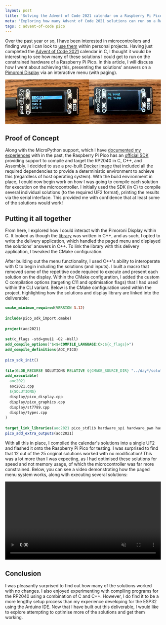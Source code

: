 ```yaml
---
layout: post
title: 'Solving the Advent of Code 2021 calendar on a Raspberry Pi Pico'
meta: 'Exploring how many Advent of Code 2021 solutions can run on a Raspberry Pi Pico using C and C++.'
tags: c advent-of-code pico
---
```


Over the past year or so, I have been interested in microcontrollers and finding ways I can look to [use them](https://eddmann.com/posts/building-a-2fa-totp-generator-using-a-raspberry-pi-pico-and-micropython/) within personal projects.
Having just completed the [Advent of Code 2021](https://eddmann.com/posts/solving-the-advent-of-code-2021-calendar-using-c-in-under-half-a-second/) calendar in C, I thought it would be interesting to see how many of these solutions I could get to run on the constrained hardware of a Raspberry Pi Pico.
In this article, I will discuss how I went about achieving this, presenting the solutions' answers on a [Pimoroni Display](https://shop.pimoroni.com/products/pico-display-pack?variant=32368664215635) via an interactive menu (with paging).

<!--more-->

<img src="/uploads/solving-the-advent-of-code-2021-calendar-on-a-raspberry-pi-pico/demo.jpg" alt="AoC 2021 on a Raspberry Pi Pico" />

## Proof of Concept

Along with the MicroPython support, which I have [documented my experiences](https://eddmann.com/posts/building-a-2fa-totp-generator-using-a-raspberry-pi-pico-and-micropython/) with in the past, the Raspberry Pi Pico has an [official SDK](https://github.com/raspberrypi/pico-sdk) providing support to compile and target the RP2040 in C, C++, and Assembly.
I decided to use a pre-built [Docker image](https://github.com/xingrz/rpi-pico-builder) that included all the required dependencies to provide a deterministic environment to achieve this (regardless of host operating system).
With the build environment in place, I could now begin work on how I was going to compile each solution for execution on the microcontroller.
I initially used the SDK (in C) to compile several individual solutions (to the required UF2 format), printing the results via the serial interface.
This provided me with confidence that at least some of the solutions would work!

## Putting it all together

From here, I explored how I could interact with the Pimoroni Display within C.
It looked as though the [library](https://github.com/pimoroni/pimoroni-pico/tree/main/libraries/pico_display) was written in C++, and as such, I opted to write the delivery application, which handled the paged menu and displayed the solutions' answers in C++.
To link the library with this delivery application, I tweaked the CMake configuration.

After building out the menu functionality, I used C++'s ability to interoperate with C to begin including the solutions (and inputs).
I built a macro that removed some of the repetitive code required to execute and present each solution on the display.
Within the CMake configuration, I added the custom C compilation options (targeting C11 and optimisation flags) that I had used within the CLI variant.
Below is the CMake configuration used within the project, highlighting how the solutions and display library are linked into the deliverable:

```cmake
cmake_minimum_required(VERSION 3.12)

include(pico_sdk_import.cmake)

project(aoc2021)

set(c_flags -std=gnu11 -O2 -Wall)
add_compile_options("$<$<COMPILE_LANGUAGE:C>:${c_flags}>")
add_compile_definitions(AOC_PICO)

pico_sdk_init()

file(GLOB_RECURSE SOLUTIONS RELATIVE ${CMAKE_SOURCE_DIR} "../day*/solution.c" "../shared/dynarray.c")
add_executable(
  aoc2021
  aoc2021.cpp
  ${SOLUTIONS}
  display/pico_display.cpp
  display/pico_graphics.cpp
  display/st7789.cpp
  display/types.cpp
)

target_link_libraries(aoc2021 pico_stdlib hardware_spi hardware_pwm hardware_dma)
pico_add_extra_outputs(aoc2021)
```

With all this in place, I compiled the calendar's solutions into a single UF2 and flashed it onto the Raspberry Pi Pico for testing.
I was surprised to find that 12 out of the 25 original solutions worked with no modification!
This was a lot more than I was expecting, as I had optimised these solutions for speed and not memory usage, of which the microcontroller was far more constrained.
Below, you can see a video demonstrating how the paged menu system works, along with executing several solutions:

<div>
  <video style="width:100%" controls muted>
    <source src="/uploads/solving-the-advent-of-code-2021-calendar-on-a-raspberry-pi-pico/demo.mp4" type="video/mp4">
  </video>
</div>

## Conclusion

I was pleasantly surprised to find out how many of the solutions worked with no changes.
I also enjoyed experimenting with compiling programs for the RP2040 using a combination of C and C++.
However, I do find it to be a more lengthy setup process than my experience developing for the ESP32 using the Arduino IDE.
Now that I have built out this deliverable, I would like to explore attempting to optimise more of the solutions and get them working.
